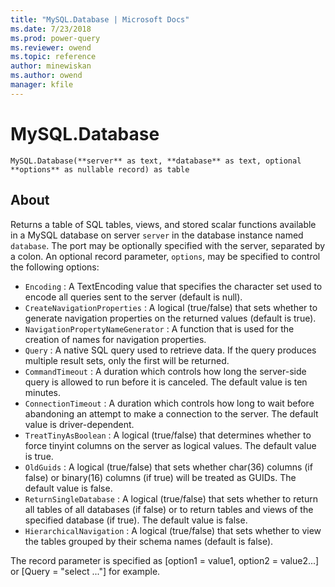 ```yaml
---
title: "MySQL.Database | Microsoft Docs"
ms.date: 7/23/2018
ms.prod: power-query
ms.reviewer: owend
ms.topic: reference
author: minewiskan
ms.author: owend
manager: kfile
---
```

# MySQL.Database
`MySQL.Database(**server** as text, **database** as text, optional **options** as nullable record) as table`

## About

Returns a table of SQL tables, views, and stored scalar functions available in a MySQL database on server `server` in the database instance named `database`. The port may be optionally specified with the server, separated by a colon. An optional record parameter, `options`, may be specified to control the following options: 

* `Encoding` : A TextEncoding value that specifies the character set used to encode all queries sent to the server (default is null).
* `CreateNavigationProperties` : A logical (true/false) that sets whether to generate navigation properties on the returned values (default is true).
* `NavigationPropertyNameGenerator` : A function that is used for the creation of names for navigation properties.
* `Query` : A native SQL query used to retrieve data. If the query produces multiple result sets, only the first will be returned.
* `CommandTimeout` : A duration which controls how long the server-side query is allowed to run before it is canceled. The default value is ten minutes.
* `ConnectionTimeout` : A duration which controls how long to wait before abandoning an attempt to make a connection to the server. The default value is driver-dependent.
* `TreatTinyAsBoolean` : A logical (true/false) that determines whether to force tinyint columns on the server as logical values. The default value is true.
* `OldGuids` : A logical (true/false) that sets whether char(36) columns (if false) or binary(16) columns (if true) will be treated as GUIDs. The default value is false. 
* `ReturnSingleDatabase` : A logical (true/false) that sets whether to return all tables of all databases (if false) or to return tables and views of the specified database (if true). The default value is false.
* `HierarchicalNavigation` : A logical (true/false) that sets whether to view the tables grouped by their schema names (default is false).

 The record parameter is specified as [option1 = value1, option2 = value2...] or [Query = "select ..."] for example. 
  
